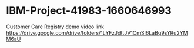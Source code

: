 # IBM-Project-41983-1660646993
Customer Care Registry
demo video link
https://drive.google.com/drive/folders/1LYFzJdttJV1CmSI6LaBq9sYRu2YMM6aU
